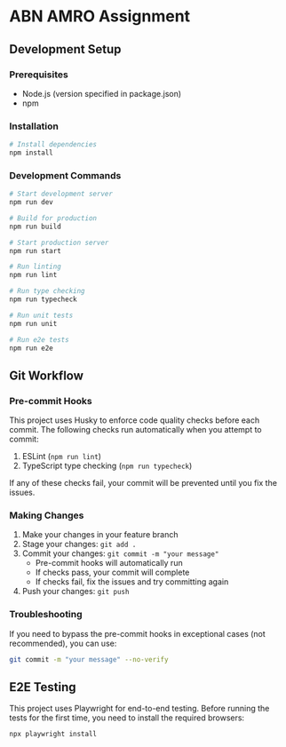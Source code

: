 # ABN AMRO Assignment

## Development Setup

### Prerequisites

- Node.js (version specified in package.json)
- npm

### Installation

```bash
# Install dependencies
npm install
```

### Development Commands

```bash
# Start development server
npm run dev

# Build for production
npm run build

# Start production server
npm run start

# Run linting
npm run lint

# Run type checking
npm run typecheck

# Run unit tests
npm run unit

# Run e2e tests
npm run e2e
```

## Git Workflow

### Pre-commit Hooks

This project uses Husky to enforce code quality checks before each commit. The following checks run automatically when you attempt to commit:

1. ESLint (`npm run lint`)
2. TypeScript type checking (`npm run typecheck`)

If any of these checks fail, your commit will be prevented until you fix the issues.

### Making Changes

1. Make your changes in your feature branch
2. Stage your changes: `git add .`
3. Commit your changes: `git commit -m "your message"`
   - Pre-commit hooks will automatically run
   - If checks pass, your commit will complete
   - If checks fail, fix the issues and try committing again
4. Push your changes: `git push`

### Troubleshooting

If you need to bypass the pre-commit hooks in exceptional cases (not recommended), you can use:

```bash
git commit -m "your message" --no-verify
```

## E2E Testing

This project uses Playwright for end-to-end testing. Before running the tests for the first time, you need to install the required browsers:

```
npx playwright install
```
